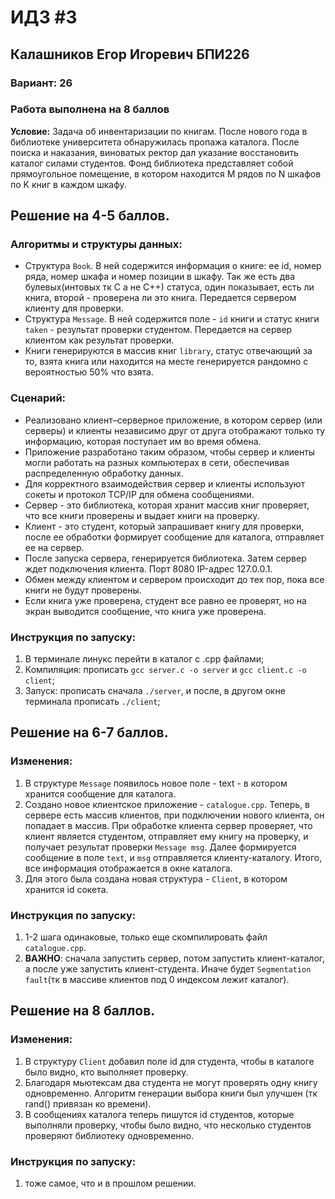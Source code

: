 # ИДЗ #3
## **Калашников Егор Игоревич БПИ226**

### **Вариант:** 26

### **Работа выполнена на 8 баллов**

**Условие:** Задача об инвентаризации по книгам. После нового года в библиотеке университета обнаружилась пропажа каталога. После поиска и наказания, виноватых ректор дал указание восстановить каталог силами студентов. Фонд библиотека представляет собой прямоугольное помещение, в котором находится M рядов по N шкафов по K книг в каждом шкафу.

## Решение на 4-5 баллов.
### Алгоритмы и структуры данных:
- Структура `Book`.  В ней содержится информация о книге: ее id, номер ряда, номер шкафа и номер позиции в шкафу. Так же есть два булевых(интовых тк С а не С++) статуса, один показывает, есть ли книга, второй - проверена ли это книга. Передается сервером клиенту для проверки.
- Структура `Message`. В ней содержится поле - `id` книги и статус книги `taken` - результат проверки студентом. Передается на сервер клиентом как результат проверки.
- Книги генерируются в массив книг `library`, статус отвечающий за то, взята книга или находится на месте генерируется рандомно с вероятностью 50% что взята.

### Сценарий:
- Реализовано клиент–серверное приложение, в котором сервер (или серверы) и клиенты независимо друг от друга отображают только ту информацию, которая поступает им во время обмена.
- Приложение разработано таким образом, чтобы сервер и клиенты могли работать на разных компьютерах в сети, обеспечивая распределенную обработку данных.
- Для корректного взаимодействия сервер и клиенты используют сокеты и протокол TCP/IP для обмена сообщениями.
- Сервер - это библиотека, которая хранит массив книг проверяет, что все книги проверены и выдает книги на проверку.
- Клиент - это студент, который запрашивает книгу для проверки, после ее обработки формирует сообщение для каталога, отправляет ее на сервер.
- После запуска сервера, генерируется библиотека. Затем сервер ждет подключения клиента. Порт 8080 IP-адрес 127.0.0.1.
- Обмен между клиентом и сервером происходит до тех пор, пока все книги не будут проверены.
- Если книга уже проверена, студент все равно ее проверят, но на экран выводится сообщение, что книга уже проверена.

### Инструкция по запуску:
1) В терминале линукс перейти в каталог с .cpp файлами;
2) Компиляция: прописать `gcc server.c -o server` и `gcc client.c -o client`;
3) Запуск: прописать сначала `./server`, и после, в другом окне терминала прописать `./client`;

## Решение на 6-7 баллов.

### Изменения:
1) В структуре `Message` появилось новое поле - text - в котором хранится сообщение для каталога.
2) Создано новое клиентское приложение - `catalogue.cpp`. Теперь, в сервере есть массив клиентов, при подключении нового клиента, он попадает в массив. При обработке клиента сервер проверяет, что клиент является студентом, отправляет ему книгу на проверку, и получает результат проверки `Message msg`. Далее формируется сообщение в поле `text`, и `msg` отправляется клиенту-каталогу. Итого, все информация отображается в окне каталога.
3) Для этого была создана новая структура - `Client`, в котором хранится id сокета.

### Инструкция по запуску:
1) 1-2 шага одинаковые, только еще скомпилировать файл `catalogue.cpp`.
2) **ВАЖНО**: сначала запустить сервер, потом запустить клиент-каталог, а после уже запустить клиент-студента. Иначе будет `Segmentation fault`(тк в массиве клиентов под 0 индексом лежит каталог).

## Решение на 8 баллов.

### Изменения:
1) В структуру `Client` добавил поле id для студента, чтобы в каталоге было видно, кто выполняет проверку.
2) Благодаря мьютексам два студента не могут проверять одну книгу одновременно. Алгоритм генерации выбора книги был улучшен (тк rand() привязан ко времени).
3) В сообщениях каталога теперь пишутся id студентов, которые выполняли проверку, чтобы было видно, что несколько студентов проверяют библиотеку одновременно.

### Инструкция по запуску:
1) тоже самое, что и в прошлом решении.
